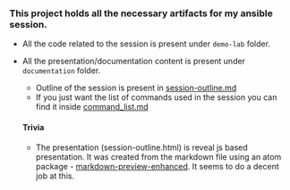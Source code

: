 ### This project holds all the necessary artifacts for my ansible session.

* All the code related to the session is present under `demo-lab` folder.
* All the presentation/documentation content is present under `documentation` folder.
  * Outline of the session is present in [session-outline.md](documentation/session-outline.md)
  * If you just want the list of commands used in the session you can find it inside [command_list.md](documentation/command_list.md)


  #### Trivia
  - The presentation (session-outline.html) is reveal js based presentation. It was created from the markdown file using an atom package - [markdown-preview-enhanced](https://atom.io/packages/markdown-preview-enhanced). It seems to do a decent job at this.
